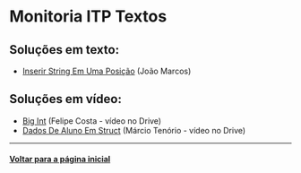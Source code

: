 # Monitoria ITP Textos
## Soluções em texto:
- [Inserir String Em Uma Posição](./inserir-string-em-uma-posicao.md) (João Marcos)

## Soluções em vídeo:
- [Big Int](https://drive.google.com/file/d/1PL_8VU4I1FAI-GAp5DRwpkZwGE40JM70/view?usp=sharing) (Felipe Costa - vídeo no Drive)
- [Dados De Aluno Em Struct](https://drive.google.com/file/d/18Je76fCdxZYu1NNpTiIN9DHS4Dx3uabv/view?usp=sharing) (Márcio Tenório - vídeo no Drive)

---
#### [Voltar para a página inicial](https://github.com/bti-ufrn/monitoria-itp)
